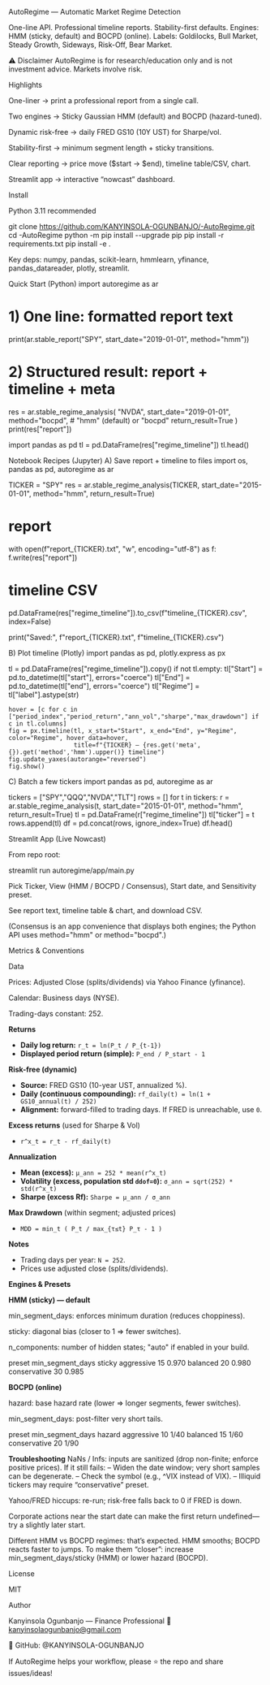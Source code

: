 AutoRegime — Automatic Market Regime Detection

One-line API. Professional timeline reports. Stability-first defaults.
Engines: HMM (sticky, default) and BOCPD (online).
Labels: Goldilocks, Bull Market, Steady Growth, Sideways, Risk-Off, Bear Market.

⚠️ Disclaimer
AutoRegime is for research/education only and is not investment advice. Markets involve risk.

Highlights

One-liner → print a professional report from a single call.

Two engines → Sticky Gaussian HMM (default) and BOCPD (hazard-tuned).

Dynamic risk-free → daily FRED GS10 (10Y UST) for Sharpe/vol.

Stability-first → minimum segment length + sticky transitions.

Clear reporting → price move ($start → $end), timeline table/CSV, chart.

Streamlit app → interactive “nowcast” dashboard.

Install

Python 3.11 recommended

git clone https://github.com/KANYINSOLA-OGUNBANJO/-AutoRegime.git
cd -AutoRegime
python -m pip install --upgrade pip
pip install -r requirements.txt
pip install -e .


Key deps: numpy, pandas, scikit-learn, hmmlearn, yfinance, pandas_datareader, plotly, streamlit.

Quick Start (Python)
import autoregime as ar

# 1) One line: formatted report text
print(ar.stable_report("SPY", start_date="2019-01-01", method="hmm"))

# 2) Structured result: report + timeline + meta
res = ar.stable_regime_analysis(
    "NVDA",
    start_date="2019-01-01",
    method="bocpd",        # "hmm" (default) or "bocpd"
    return_result=True
)
print(res["report"])

import pandas as pd
tl = pd.DataFrame(res["regime_timeline"])
tl.head()

Notebook Recipes (Jupyter)
A) Save report + timeline to files
import os, pandas as pd, autoregime as ar

TICKER = "SPY"
res = ar.stable_regime_analysis(TICKER, start_date="2015-01-01", method="hmm", return_result=True)

# report
with open(f"report_{TICKER}.txt", "w", encoding="utf-8") as f:
    f.write(res["report"])

# timeline CSV
pd.DataFrame(res["regime_timeline"]).to_csv(f"timeline_{TICKER}.csv", index=False)

print("Saved:", f"report_{TICKER}.txt", f"timeline_{TICKER}.csv")

B) Plot timeline (Plotly)
import pandas as pd, plotly.express as px

tl = pd.DataFrame(res["regime_timeline"]).copy()
if not tl.empty:
    tl["Start"] = pd.to_datetime(tl["start"], errors="coerce")
    tl["End"]   = pd.to_datetime(tl["end"], errors="coerce")
    tl["Regime"] = tl["label"].astype(str)

    hover = [c for c in ["period_index","period_return","ann_vol","sharpe","max_drawdown"] if c in tl.columns]
    fig = px.timeline(tl, x_start="Start", x_end="End", y="Regime", color="Regime", hover_data=hover,
                      title=f"{TICKER} — {res.get('meta',{}).get('method','hmm').upper()} timeline")
    fig.update_yaxes(autorange="reversed")
    fig.show()

C) Batch a few tickers
import pandas as pd, autoregime as ar

tickers = ["SPY","QQQ","NVDA","TLT"]
rows = []
for t in tickers:
    r = ar.stable_regime_analysis(t, start_date="2015-01-01", method="hmm", return_result=True)
    tl = pd.DataFrame(r["regime_timeline"])
    tl["ticker"] = t
    rows.append(tl)
df = pd.concat(rows, ignore_index=True)
df.head()

Streamlit App (Live Nowcast)

From repo root:

streamlit run autoregime/app/main.py


Pick Ticker, View (HMM / BOCPD / Consensus), Start date, and Sensitivity preset.

See report text, timeline table & chart, and download CSV.

(Consensus is an app convenience that displays both engines; the Python API uses method="hmm" or method="bocpd".)

Metrics & Conventions

Data

Prices: Adjusted Close (splits/dividends) via Yahoo Finance (yfinance).

Calendar: Business days (NYSE).

Trading-days constant: 252.

**Returns**
- **Daily log return:** `r_t = ln(P_t / P_{t-1})`
- **Displayed period return (simple):** `P_end / P_start - 1`

**Risk-free (dynamic)**
- **Source:** FRED GS10 (10-year UST, annualized %).
- **Daily (continuous compounding):** `rf_daily(t) = ln(1 + GS10_annual(t) / 252)`
- **Alignment:** forward-filled to trading days. If FRED is unreachable, use `0`.

**Excess returns** (used for Sharpe & Vol)
- `r^x_t = r_t - rf_daily(t)`

**Annualization**
- **Mean (excess):** `μ_ann = 252 * mean(r^x_t)`
- **Volatility (excess, population std `ddof=0`):** `σ_ann = sqrt(252) * std(r^x_t)`
- **Sharpe (excess Rf):** `Sharpe = μ_ann / σ_ann`

**Max Drawdown** (within segment; adjusted prices)
- `MDD = min_t ( P_t / max_{τ≤t} P_τ - 1 )`

**Notes**
- Trading days per year: `N = 252`.
- Prices use adjusted close (splits/dividends).

**Engines & Presets**

**HMM (sticky) — default**

min_segment_days: enforces minimum duration (reduces choppiness).

sticky: diagonal bias (closer to 1 ⇒ fewer switches).

n_components: number of hidden states; "auto" if enabled in your build.

preset	min_segment_days	sticky
aggressive	 15	 0.970
balanced	 20	 0.980
conservative 30	 0.985

**BOCPD (online)**

hazard: base hazard rate (lower ⇒ longer segments, fewer switches).

min_segment_days: post-filter very short tails.

preset	min_segment_days	hazard
aggressive	  10	1/40
balanced	  15	1/60
conservative  20	1/90

**Troubleshooting**
NaNs / Infs: inputs are sanitized (drop non-finite; enforce positive prices). If it still fails:
– Widen the date window; very short samples can be degenerate.
– Check the symbol (e.g., ^VIX instead of VIX).
– Illiquid tickers may require “conservative” preset.

Yahoo/FRED hiccups: re-run; risk-free falls back to 0 if FRED is down.

Corporate actions near the start date can make the first return undefined—try a slightly later start.

Different HMM vs BOCPD regimes: that’s expected. HMM smooths; BOCPD reacts faster to jumps.
To make them “closer”: increase min_segment_days/sticky (HMM) or lower hazard (BOCPD).

License

MIT

Author

Kanyinsola Ogunbanjo — Finance Professional
📧 kanyinsolaogunbanjo@gmail.com

🐙 GitHub: @KANYINSOLA-OGUNBANJO

If AutoRegime helps your workflow, please ⭐ the repo and share issues/ideas!

